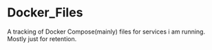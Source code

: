 # Docker_Files
A tracking of Docker Compose(mainly) files for services i am running. Mostly just for retention. 
